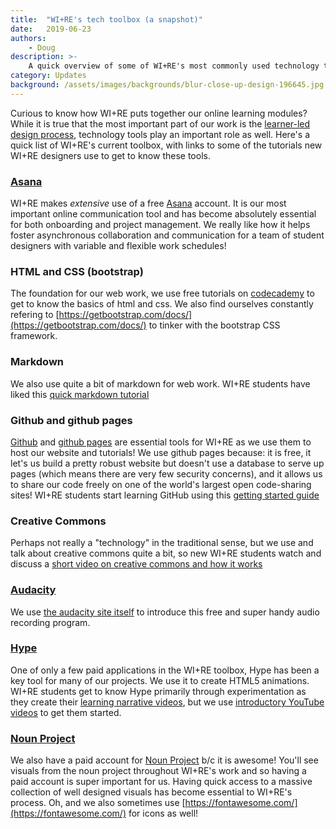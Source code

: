 ```yaml
---
title:  "WI+RE's tech toolbox (a snapshot)"
date:   2019-06-23
authors:
    - Doug    
description: >-
    A quick overview of some of WI+RE's most commonly used technology tools - with links to learning activities used by new WI+RE designers
category: Updates
background: /assets/images/backgrounds/blur-close-up-design-196645.jpg
---
```

Curious to know how WI+RE puts together our online learning modules? While it is true that the most important part of our work is the [learner-led design process](https://uclalibrary.github.io/research-tips/), technology tools play an important role as well. Here's a quick list of WI+RE's current toolbox, with links to some of the tutorials new WI+RE designers use to get to know these tools.

### [Asana](https://asana.com/)

WI+RE makes *extensive* use of a free [Asana](https://asana.com/) account. It is our most important online communication tool and has become absolutely essential for both onboarding and project management. We really like how it helps foster asynchronous collaboration and communication for a team of student designers with variable and flexible work schedules! 

### HTML and CSS (bootstrap)

The foundation for our web work, we use free tutorials on [codecademy](https://www.codecademy.com/learn/learn-html) to get to know the basics of html and css. We also find ourselves constantly refering to [https://getbootstrap.com/docs/](https://getbootstrap.com/docs/) to tinker with the bootstrap CSS framework.

### Markdown

We also use quite a bit of markdown for web work. WI+RE students have liked this [quick markdown tutorial](https://www.markdowntutorial.com/)

### Github and github pages

[Github](http://github.com/) and [github pages](https://pages.github.com/) are essential tools for WI+RE as we use them to host our website and tutorials! We use github pages because: it is free, it let's us build a pretty robust website but doesn't use a database to serve up pages (which means there are very few security concerns), and it allows us to share our code freely on one of the world's largest open code-sharing sites! WI+RE students start learning GitHub using this [getting started guide](https://guides.github.com/activities/hello-world/)

### Creative Commons

Perhaps not really a "technology" in the traditional sense, but we use and talk about creative commons quite a bit, so new WI+RE students watch and discuss a [short video on creative commons and how it works](https://vimeo.com/13590841)

### [Audacity](https://www.audacityteam.org/)

We use [the audacity site itself](https://www.audacityteam.org/) to introduce this free and super handy audio recording program.

### [Hype](https://tumult.com/hype/)

One of only a few paid applications in the WI+RE toolbox, Hype has been a key tool for many of our projects. We use it to create HTML5 animations. WI+RE students get to know Hype primarily through experimentation as they create their [learning narrative videos](https://www.youtube.com/channel/UCRPedAkolOOC6z-iP2S-clQ  ), but we use [introductory YouTube videos](https://www.youtube.com/watch?v=s8xqJHJIyfw) to get them started. 

### [Noun Project](https://thenounproject.com/)

We also have a paid account for [Noun Project](https://thenounproject.com/) b/c it is awesome! You'll see visuals from the noun project throughout WI+RE's work and so having a paid account is super important for us. Having quick access to a massive collection of well designed visuals has become essential to WI+RE's process. Oh, and we also sometimes use [https://fontawesome.com/](https://fontawesome.com/) for icons as well!